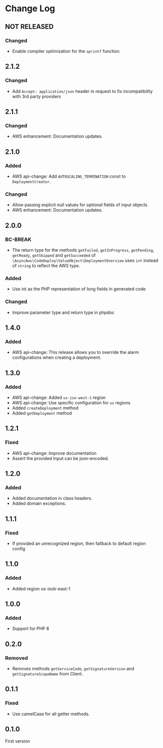 # Change Log

## NOT RELEASED

### Changed

- Enable compiler optimization for the `sprintf` function.

## 2.1.2

### Changed

- Add `Accept: application/json` header in request to fix incompatibility with 3rd party providers

## 2.1.1

### Changed

- AWS enhancement: Documentation updates.

## 2.1.0

### Added

- AWS api-change: Add `AUTOSCALING_TERMINATION` const to `DeploymentCreator`.

### Changed

- Allow passing explicit null values for optional fields of input objects
- AWS enhancement: Documentation updates.

## 2.0.0

### BC-BREAK

- The return type for the methods `getFailed`, `getInProgress`, `getPending`, `getReady`, `getSkipped` and `getSucceeded` of `\AsyncAws\CodeDeploy\ValueObject\DeploymentOverview` uses `int` instead of `string` to reflect the AWS type.

### Added

- Use int as the PHP representation of long fields in generated code

### Changed

- Improve parameter type and return type in phpdoc

## 1.4.0

### Added

- AWS api-change: This release allows you to override the alarm configurations when creating a deployment.

## 1.3.0

### Added

- AWS api-change: Added `us-iso-west-1` region
- AWS api-change: Use specific configuration for `us` regions
- Added `createDeployment` method
- Added `getDeployment` method

## 1.2.1

### Fixed

- AWS api-change: Improve documentation
- Assert the provided Input can be json-encoded.

## 1.2.0

### Added

- Added documentation in class headers.
- Added domain exceptions.

## 1.1.1

### Fixed

- If provided an unrecognized region, then fallback to default region config

## 1.1.0

### Added

- Added region us-isob-east-1

## 1.0.0

### Added

- Support for PHP 8

## 0.2.0

### Removed

- Removes methods `getServiceCode`, `getSignatureVersion` and `getSignatureScopeName` from Client.

## 0.1.1

### Fixed

- Use camelCase for all getter methods.

## 0.1.0

First version
